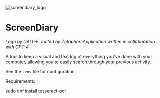 ![screendiary_logo](https://github.com/Zetaphor/screendiary/assets/3112763/3b8d9102-2b95-4a06-9ce2-92401cdd1ca1)

# ScreenDiary

_Logo by DALL-E, edited by Zetaphor. Application written in collaboration with GPT-4_

A tool to keep a visual and text log of everything you've done with your computer, allowing you to easily search through your previous activity.

See the `.env` file for configuration.

Requirements:

sudo dnf install tesseract-ocr